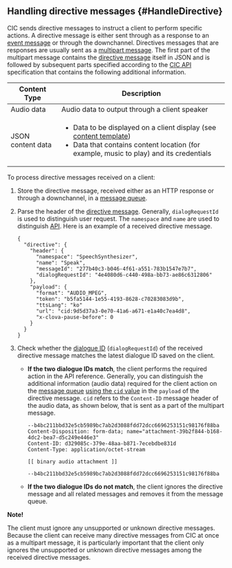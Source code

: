 ## Handling directive messages {#HandleDirective}
CIC sends directive messages to instruct a client to perform specific actions. A directive message is either sent through as a response to an [event message](#SendEvent) or through the downchannel. Directives messages that are responses are usually sent as a [multipart message](/Develop/References/CIC_API.md#MultipartMessage). The first part of the multipart message contains the [directive message](/Develop/References/CIC_API.md#Directive) itself in JSON and is followed by subsequent parts specified according to the [CIC API](/Develop/References/CIC_API.md) specification that contains the following additional information.

| Content Type            | Description                                             |
|---------------------|-------------------------------------------------|
| Audio data            | Audio data to output through a client speaker                  |
| JSON content data | <ul><li>Data to be displayed on a client display (see <a href="/Develop/References/Content_Templates.md">content template</a>)</li><li>Data that contains content location (for example, music to play) and its credentials</li></ul> |

To process directive messages received on a client:

<ol>
  <li>Store the directive message, received either as an HTTP response or through a downchannel, in a <a href="#ManageMessageQ">message queue</a>.</li>
  <li>
    <p>Parse the header of the <a href="/Develop/References/CIC_API.md#Directive">directive message</a>. Generally, <code>dialogRequestId</code> is used to distinguish user request. The <code>namespace</code> and <code>name</code> are used to distinguish <a href="/Develop/References/CIC_API.md">API</a>. Here is an example of a received directive message.</p>
    <pre><code>{
  "directive": {
    "header": {
      "namespace": "SpeechSynthesizer",
      "name": "Speak",
      "messageId": "277b40c3-b046-4f61-a551-783b1547e7b7",
      "dialogRequestId": "4e4080d6-c440-498a-bb73-ae86c6312806"
    },
    "payload": {
      "format": "AUDIO_MPEG",
      "token": "b5fa5144-1e55-4193-8628-c70283083d9b",
      "ttsLang": "ko"
      "url": "cid:9d5d37a3-0e70-41a6-a671-e1a40c7ea4d8",
      "x-clova-pause-before": 0
    }
  }
}
</code></pre>
  </li>
  <li>Check whether the <a href="/Develop/Guides/Manage_Dialogue_ID_And_Handle_Tasks.md">dialogue ID</a> (<code>dialogRequestId</code>) of the received directive message matches the latest dialogue ID saved on the client.
    <ul>
      <li>
        <p><strong>If the two dialogue IDs match</strong>, the client performs the required action in the API reference. Generally, you can distinguish the additional information (audio data) required for the client action on the <a href="#ManageMessageQ">message queue</a> <a href="/Develop/References/MessageInterfaces/SpeechSynthesizer.md#Speak">using the <code>cid</code> value</a> in the <code>payload</code> of the directive message. <code>cid</code> refers to the <code>Content-ID</code> message header of the audio data, as shown below, that is sent as a part of the multipart message.</p>
        <pre><code>--b4bc211bbd32e5cb5989bc7ab2d3088fdd72dcc6696253151c98176f88ba
Content-Disposition: form-data; name="attachment-39b2f844-b168-4dc2-bea7-d5c249e446e3"
Content-ID: d329085c-379e-48aa-b871-7ecebdbe831d
Content-Type: application/octet-stream<br />
[[ binary audio attachment ]]<br />
--b4bc211bbd32e5cb5989bc7ab2d3088fdd72dcc6696253151c98176f88ba
</code></pre>
      </li>
      <li><strong>If the two dialogue IDs do not match</strong>, the client ignores the directive message and all related messages and removes it from the message queue.</li>
    </ul>
  </li>
</ol>

<div class="note">
  <p><strong>Note!</strong></p>
  <p>The client must ignore any unsupported or unknown directive messages. Because the client can receive many directive messages from CIC at once as a multipart message, it is particularly important that the client only ignores the unsupported or unknown directive messages among the received directive messages.</p>
</div>
